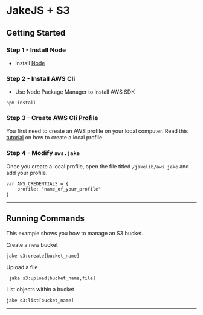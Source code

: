 # JakeJS + S3


## Getting Started

### Step 1 - Install Node

- Install [Node](https://nodejs.org/en/)


### Step 2 - Install AWS Cli

- Use Node Package Manager to install AWS SDK
```language-powerbash
npm install
```

### Step 3 - Create AWS Cli Profile

You first need to create an AWS profile on your local computer. Read this [tutorial](http://www.chrisjmendez.com/2017/01/01/aws-working-with-aws-client/) on how to create a local profile. 

### Step 4 - Modify ```aws.jake```

Once you create a local profile, open the file titled ```/jakelib/aws.jake``` and add your profile.

```language-javascript
var AWS_CREDENTIALS = {
	profile: "name_of_your_profile"
}
```


---



## Running Commands

This example shows you how to manage an S3 bucket.

Create a new bucket

```language-powerbash
jake s3:create[bucket_name]
```

Upload a file
```language-powerbash
 jake s3:upload[bucket_name,file]
```

List objects within a bucket
```language-powerbash
jake s3:list[bucket_name]
```



---
